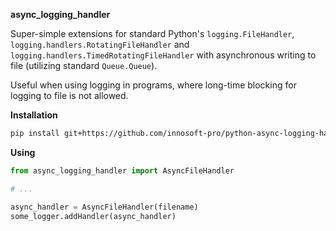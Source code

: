 **async_logging_handler**

Super-simple extensions for standard Python's ``logging.FileHandler``, ``logging.handlers.RotatingFileHandler`` and ``logging.handlers.TimedRotatingFileHandler``
with asynchronous writing to file (utilizing standard ``Queue.Queue``).

Useful when using logging in programs, where long-time blocking for logging to file is not allowed.

**Installation**

```bash
pip install git+https://github.com/innosoft-pro/python-async-logging-handler.git
```

**Using**

```python
from async_logging_handler import AsyncFileHandler

# ...

async_handler = AsyncFileHandler(filename)
some_logger.addHandler(async_handler)
```
